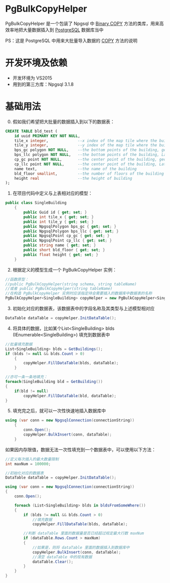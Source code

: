 # PgBulkCopyHelper

PgBulkCopyHelper 是一个包装了 Npgsql 中 [Binary COPY][1] 方法的类库，用来高效率地把大量数据插入到 [PostgreSQL][2] 数据库当中

PS：这是 PostgreSQL 中用来大批量导入数据的 [COPY][3] 方法的说明

[1]: http://www.npgsql.org/doc/copy.html
[2]: https://www.postgresql.org/
[3]: https://www.postgresql.org/docs/current/static/sql-copy.html

# 开发环境及依赖

* 开发环境为 VS2015
* 用到的第三方库：Npgsql 3.1.8

# 基础用法

0. 假如我们希望把大批量的数据插入到以下的数据表：

```sql
CREATE TABLE bld_test (
    id uuid PRIMARY KEY NOT NULL,
    tile_x integer,             --x index of the map tile where the building is located
    tile_y integer,             --y index of the map tile where the building is located
    bps_gc polygon NOT NULL,    --the bottom points of the building, geodetic coordinates
    bps_llc polygon NOT NULL,   --the bottom points of the building, Latitude and longitude coordinates
    cp_gc point NOT NULL,       --the center point of the building, geodetic coordinates
    cp_llc point NOT NULL,      --the center point of the building, Latitude and longitude coordinates
    name text,                  --the name of the building
    bld_floor smallint,         --the number of floors of the building
    height real                 --the height of building
);
```

1. 在项目代码中定义与上表相对应的模型：

```csharp
public class SingleBuilding
    {
        public Guid id { get; set; }
        public int tile_x { get; set; }
        public int tile_y { get; set; }
        public NpgsqlPolygon bps_gc { get; set; }
        public NpgsqlPolygon bps_llc { get; set; }
        public NpgsqlPoint cp_gc { get; set; }
        public NpgsqlPoint cp_llc { get; set; }
        public string name { get; set; }
        public short bld_floor { get; set; }
        public float height { get; set; }
    }
```

2. 根据定义的模型生成一个 PgBulkCopyHelper 实例：

```csharp
//函数原型：
//public PgBulkCopyHelper(string schema, string tableName)
//或者 public PgBulkCopyHelper(string tableName)
//在构造 PgBulkCopyHelper 实例时应该指定待会需要插入的数据库中数据表的名称
PgBulkCopyHelper<SingleBuilding> copyHelper = new PgBulkCopyHelper<SingleBuilding>("public", "bld_test");
```

3. 初始化对应的数据表，该数据表中的字段名称及其类型与上述模型相对应

```csharp
DataTable dataTable = copyHelper.InitDataTable();
```

4. 将具体的数据，比如某个List\<SingleBuilding\> blds (IEnumerable\<SingleBuilding\>) 填充到数据表中

```csharp
//批量填充数据
List<SingleBuilding> blds = GetBuildings();
if (blds != null && blds.Count > 0)
    {
        copyHelper.FillDataTable(blds, dataTable);
    }

//亦可一条一条地填充：
foreach(SingleBuilding bld = GetBuilding())
{
    if(bld != null)
        copyHelper.FillDataTable(bld, dataTable);
}
```

5. 填充完之后，就可以一次性快速地插入数据库中

```csharp
using (var conn = new NpgsqlConnection(connectionString))
    {
        conn.Open();
        copyHelper.BulkInsert(conn, dataTable);
    }
```

如果因内存限值，数据无法一次性填充到一个数据表中，可以使用以下方法：
```csharp
//定义每次插入的最大数量限制
int maxNum = 100000;

//初始化对应的数据表
DataTable dataTable = copyHelper.InitDataTable();

using (var conn = new NpgsqlConnection(connectionString))
{
    conn.Open();

    foreach (List<SingleBuilding> blds in bldsFromSomeWhere())
    {
        if (blds != null && blds.Count > 0)
            //填充数据
            copyHelper.FillDataTable(blds, dataTable);

        //判断 dataTable 里面的数据量是否已经超过规定最大行数 maxNum
        if (dataTable.Rows.Count > maxNum)
        {
            //如果是，则将 dataTable 里面的数据插入到数据库中
            copyHelper.BulkInsert(conn, dataTable);
            //清空 dataTable 中的现有数据
            dataTable.Clear();
        }
    }
}
```